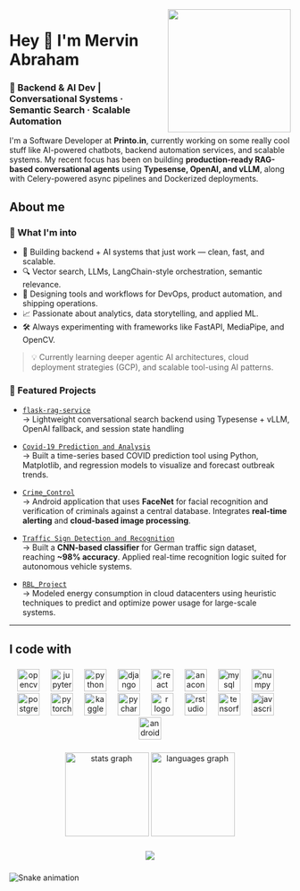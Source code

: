 <img align="right" height="220" src="https://media3.giphy.com/media/xTiIzJSKB4l7xTouE8/giphy.gif?cid=ecf05e47irnicqcaremuuxc76wzg5ghfk52uc6tvrdokbrel&ep=v1_gifs_search&rid=giphy.gif&ct=g" />

###

<h1 align="left">Hey 👋 I'm Mervin Abraham</h1>

<h3 align="left">🚀 Backend & AI Dev | Conversational Systems · Semantic Search · Scalable Automation</h3>

<p align="left">I'm a Software Developer at <strong>Printo.in</strong>, currently working on some really cool stuff like AI-powered chatbots, backend automation services, and scalable systems. My recent focus has been on building <strong>production-ready RAG-based conversational agents</strong> using <strong>Typesense, OpenAI, and vLLM</strong>, along with Celery-powered async pipelines and Dockerized deployments.
</p>

###

<h2 align="left">About me</h2>


### 🧠 What I'm into
- 🤖 Building backend + AI systems that just work — clean, fast, and scalable.
- 🔍 Vector search, LLMs, LangChain-style orchestration, semantic relevance.
- 🧱 Designing tools and workflows for DevOps, product automation, and shipping operations.
- 📈 Passionate about analytics, data storytelling, and applied ML.
- 🛠️ Always experimenting with frameworks like FastAPI, MediaPipe, and OpenCV.
> 💡 Currently learning deeper agentic AI architectures, cloud deployment strategies (GCP), and scalable tool-using AI patterns.

###

### 🔧 Featured Projects
- [`flask-rag-service`](https://github.com/Mervin-Abraham/flask-rag-service)  
  → Lightweight conversational search backend using Typesense + vLLM, OpenAI fallback, and session state handling

- [`Covid-19 Prediction and Analysis`](https://github.com/Mervin-Abraham/Covid-19-Prediction-and-Analysis)  
  → Built a time-series based COVID prediction tool using Python, Matplotlib, and regression models to visualize and forecast outbreak trends.

- [`Crime_Control`](https://github.com/Mervin-Abraham/Crime_Control)  
  → Android application that uses **FaceNet** for facial recognition and verification of criminals against a central database. Integrates **real-time alerting** and **cloud-based image processing**.

- [`Traffic Sign Detection and Recognition`](https://github.com/Mervin-Abraham/Traffic-Sign-Detection-and-Recognition)  
  → Built a **CNN-based classifier** for German traffic sign dataset, reaching **~98% accuracy**. Applied real-time recognition logic suited for autonomous vehicle systems.

- [`RBL_Project`](https://github.com/Mervin-Abraham/RBL_Project)  
  → Modeled energy consumption in cloud datacenters using heuristic techniques to predict and optimize power usage for large-scale systems.
  

---


###

<h2 align="left">I code with</h2>

###

<div align="center">
  <img src="https://cdn.jsdelivr.net/gh/devicons/devicon/icons/opencv/opencv-original.svg" height="40" alt="opencv logo"  />
  <img width="12" />
  <img src="https://cdn.jsdelivr.net/gh/devicons/devicon/icons/jupyter/jupyter-original.svg" height="40" alt="jupyter logo"  />
  <img width="12" />
  <img src="https://cdn.jsdelivr.net/gh/devicons/devicon/icons/python/python-original.svg" height="40" alt="python logo"  />
  <img width="12" />
  <img src="https://cdn.jsdelivr.net/gh/devicons/devicon/icons/django/django-plain.svg" height="40" alt="django logo"  />
  <img width="12" />
  <img src="https://cdn.jsdelivr.net/gh/devicons/devicon/icons/react/react-original.svg" height="40" alt="react logo"  />
  <img width="12" />
  <img src="https://cdn.jsdelivr.net/gh/devicons/devicon/icons/anaconda/anaconda-original.svg" height="40" alt="anaconda logo"  />
  <img width="12" />
  <img src="https://cdn.jsdelivr.net/gh/devicons/devicon/icons/mysql/mysql-original.svg" height="40" alt="mysql logo"  />
  <img width="12" />
  <img src="https://cdn.jsdelivr.net/gh/devicons/devicon/icons/numpy/numpy-original.svg" height="40" alt="numpy logo"  />
  <img width="12" />
  <img src="https://cdn.jsdelivr.net/gh/devicons/devicon/icons/postgresql/postgresql-original.svg" height="40" alt="postgresql logo"  />
  <img width="12" />
  <img src="https://cdn.jsdelivr.net/gh/devicons/devicon/icons/pytorch/pytorch-original.svg" height="40" alt="pytorch logo"  />
  <img width="12" />
  <img src="https://cdn.jsdelivr.net/gh/devicons/devicon/icons/kaggle/kaggle-original.svg" height="40" alt="kaggle logo"  />
  <img width="12" />
  <img src="https://cdn.jsdelivr.net/gh/devicons/devicon/icons/pycharm/pycharm-original.svg" height="40" alt="pycharm logo"  />
  <img width="12" />
  <img src="https://cdn.jsdelivr.net/gh/devicons/devicon/icons/r/r-original.svg" height="40" alt="r logo"  />
  <img width="12" />
  <img src="https://cdn.jsdelivr.net/gh/devicons/devicon/icons/rstudio/rstudio-original.svg" height="40" alt="rstudio logo"  />
  <img width="12" />
  <img src="https://cdn.jsdelivr.net/gh/devicons/devicon/icons/tensorflow/tensorflow-original.svg" height="40" alt="tensorflow logo"  />
  <img width="12" />
  <img src="https://cdn.jsdelivr.net/gh/devicons/devicon/icons/javascript/javascript-original.svg" height="40" alt="javascript logo"  />
  <img width="12" />
  <img src="https://cdn.jsdelivr.net/gh/devicons/devicon/icons/android/android-original.svg" height="40" alt="android logo"  />
</div>

###

<div align="center">
  <img src="https://github-readme-stats.vercel.app/api?username=Mervin-Abraham&hide_title=false&hide_rank=true&show_icons=true&include_all_commits=true&count_private=true&disable_animations=false&theme=dracula&locale=en&hide_border=true&order=1" height="150" alt="stats graph"  />
  <img src="https://github-readme-stats.vercel.app/api/top-langs?username=Mervin-Abraham&locale=en&hide_title=false&layout=compact&card_width=320&langs_count=5&theme=dracula&hide_border=true&order=2" height="150" alt="languages graph"  />
</div>

###

<div align="center">
  <img src="https://profile-counter.glitch.me/Mervin-Abraham/count.svg?"  />
</div>

###

<img src="https://raw.githubusercontent.com/Mervin-Abraham/Mervin-Abraham/output/snake.svg" alt="Snake animation" />

###
